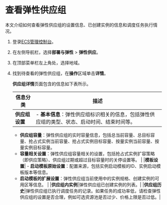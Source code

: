 # 查看弹性供应组

本文介绍如何查看弹性供应组的设置信息、已创建实例的信息和调度任务执行情况。

1.  登录[ECS管理控制台](https://ecs.console.aliyun.com)。

2.  在左侧导航栏，选择**部署与弹性** \> **弹性供应**。

3.  在顶部菜单栏左上角处，选择地域。

4.  找到待查看的弹性供应组，在**操作**区域单击**详情**。

    **供应组详情**页面包含的信息如下表所示。

    |信息分类|描述|
    |----|--|
    |**供应组设置**|    -   **基本信息**：弹性供应组标识相关的信息，包括弹性供应组的类型、状态、启动时间、结束时间等。
    -   **供应组容量**：弹性供应组的实时容量信息，包括总当前容量、总目标容量、抢占式实例当前容量、抢占式实例目标容量、按量实例当前容量、按量实例目标容量。
    -   **容量相关设置**：弹性供应组容量相关的设置，包括抢占式实例扩容策略（即供应策略）、供应组过期或超过目标容量时的关停设置等。 |
    |**模板设置**|    -   **启动模板原始设置**：配置来源，包括实例启动模板的ID、实例启动模板版本等信息。
    -   **启动模板的扩展设置**：弹性供应组当前使用中的实例规格、创建实例的可用区等信息。 |
    |**供应组内实例**|弹性供应组已创建实例的列表。|
    |**供应组历史**|弹性供应组已执行调度任务的记录。如果任务的成功率低，请检查弹性供应组的设置是否合理，例如可选资源池是否过少、价格上限是否过低。|


